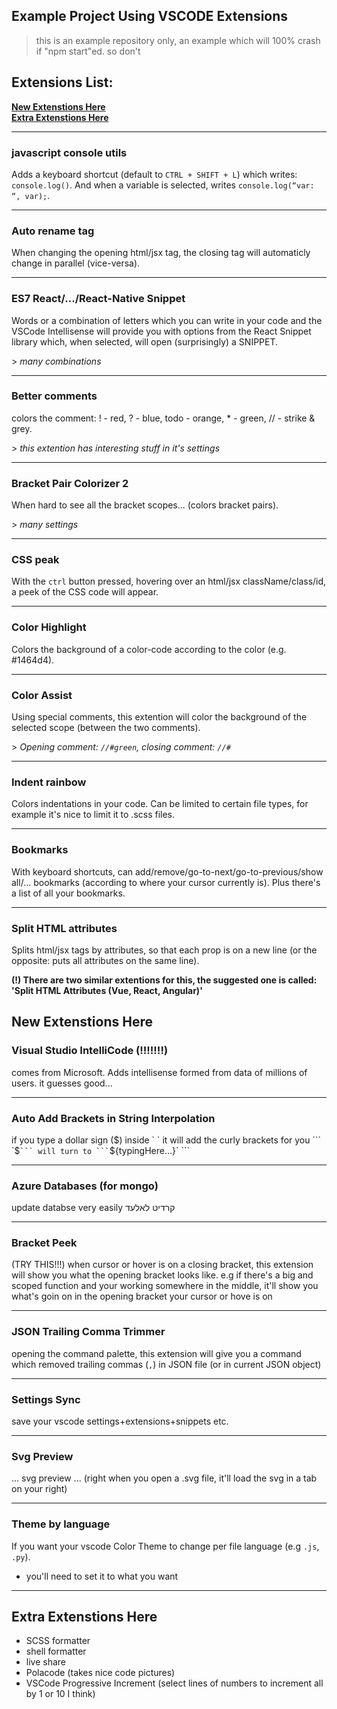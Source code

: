 ## Example Project Using VSCODE Extensions

> this is an example repository only, an example which will 100% crash if "npm start"ed. so don't

## Extensions List:
**[New Extenstions Here](#New-Extenstions-Here)**<br>
**[Extra Extenstions Here](#Extra-Extenstions-Here)**<br>

---
### javascript console utils
Adds a keyboard shortcut (default to `CTRL + SHIFT + L`) which writes: `console.log()`. And when a variable is selected, writes `console.log(“var: “, var);`.


---
### Auto rename tag
When changing the opening html/jsx tag, the closing tag will automaticly change in parallel (vice-versa).


---
### ES7 React/.../React-Native Snippet
Words or a combination of letters which you can write in your code and the VSCode Intellisense will provide you with options from the React Snippet library which, when selected, will open (surprisingly) a SNIPPET.

\> *many combinations*


---
### Better comments
colors the comment: ! - red, ? - blue, todo - orange, * - green, // - strike & grey.

\> *this extention has interesting stuff in it's settings*


---
### Bracket Pair Colorizer 2
When hard to see all the bracket scopes... (colors bracket pairs).

\> *many settings*


---
### CSS peak
With the `ctrl` button pressed, hovering over an html/jsx className/class/id, a peek of the CSS code will appear.


---
### Color Highlight
Colors the background of a color-code according to the color (e.g. #1464d4).


---
### Color Assist
Using special comments, this extention will color the background of the selected scope (between the two comments).

\> *Opening comment: `//#green`, closing comment: `//#`*


---
### Indent rainbow
Colors indentations in your code. Can be limited to certain file types, for example it's nice to limit it to .scss files.


---
### Bookmarks
With keyboard shortcuts, can add/remove/go-to-next/go-to-previous/show all/... bookmarks (according to where your cursor currently is). Plus there's a list of all your bookmarks.


---
### Split HTML attributes
Splits html/jsx tags by attributes, so that each prop is on a new line (or the opposite: puts all attributes on the same line).

**(!)  There are two similar extentions for this, the suggested one is called: 'Split HTML Attributes (Vue, React, Angular)'**


## New Extenstions Here


### Visual Studio IntelliCode (!!!!!!!)
comes from Microsoft. Adds intellisense formed from data of millions of users. it guesses good...

---

### Auto Add Brackets in String Interpolation
if you type a dollar sign ($) inside ` ` it will add the curly brackets for you
``` `$` ``` will turn to ``` `${typingHere...}` ```

---

### Azure Databases (for mongo)
update databse very easily
קרדיט לאלעד

---

### Bracket Peek 
(TRY THIS!!!)
when cursor or hover is on a closing bracket, this extension will show you what the opening bracket looks like. e.g if there's a big and scoped function and your working somewhere in the middle, it'll show you what's goin on in the opening bracket your cursor or hove is on 

---

### JSON Trailing Comma Trimmer
opening the command palette, this extension will give you a command which removed trailing commas (```,```) in JSON file (or in current JSON object)

---

### Settings Sync
save your vscode settings+extensions+snippets etc.

---

### Svg Preview
... svg preview ... (right when you open a .svg file, it'll load the svg in a tab on your right)

---

### Theme by language
If you want your vscode Color Theme to change per file language (e.g ```.js```, ```.py```).
- you'll need to set it to what you want

---

## Extra Extenstions Here
- SCSS formatter
- shell formatter
- live share
- Polacode (takes nice code pictures)
- VSCode Progressive Increment (select lines of numbers to increment all by 1 or 10 I think)
